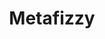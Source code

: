 ---
codehost: https://github.com/https://github.com/metafizzy
instagram: https://instagram.com/metafizzy
logohandle: metafizzyco
sort: metafizzy
title: Metafizzy
twitter: https://x.com/metafizzyco
website: https://metafizzy.co/
---